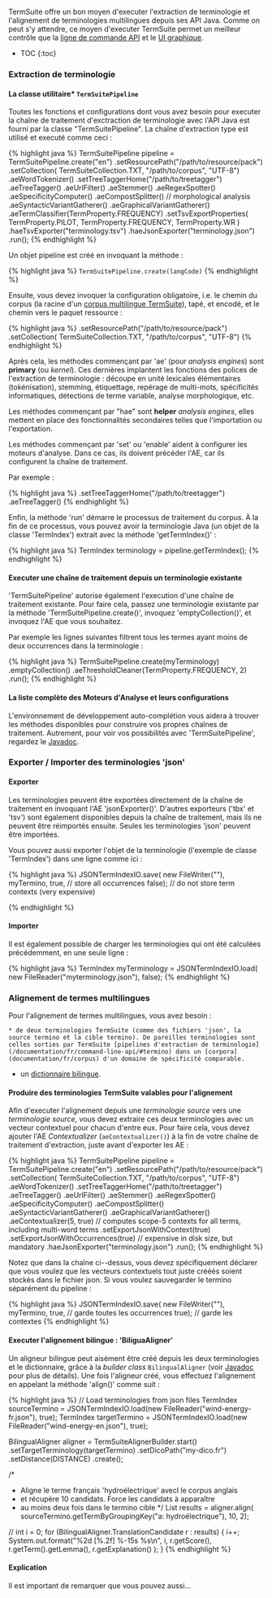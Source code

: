 TermSuite offre un bon moyen d'executer l'extraction de terminologie et l'alignement de terminologies multilingues depuis ses API Java. 
Comme on peut s'y attendre, ce moyen d'executer TermSuite permet un meilleur contrôle que la [ligne de commande API](/documentation/fr/command-line-api/) et le [UI graphique]().

* TOC
{:toc}

### Extraction de terminologie

#### La classe utilitaire* `TermSuitePipeline`

Toutes les fonctions et configurations dont vous avez besoin pour executer la chaîne de traitement d'exctraction de terminologie avec l'API Java est fourni par la classe "TermSuitePipeline". La chaîne d'extraction type est utilisé et executé comme ceci :

{% highlight java %}
TermSuitePipeline pipeline = TermSuitePipeline.create("en")
			.setResourcePath("/path/to/resource/pack")
			.setCollection(
					TermSuiteCollection.TXT,
					"/path/to/corpus", "UTF-8")
			.aeWordTokenizer()
			.setTreeTaggerHome("/path/to/treetagger")
			.aeTreeTagger()
			.aeUrlFilter()
			.aeStemmer()
			.aeRegexSpotter()
			.aeSpecificityComputer()
			.aeCompostSplitter() // morphological analysis
			.aeSyntacticVariantGatherer()
			.aeGraphicalVariantGatherer()
			.aeTermClassifier(TermProperty.FREQUENCY)
			.setTsvExportProperties(
					TermProperty.PILOT,
					TermProperty.FREQUENCY,
					TermProperty.WR
				)
			.haeTsvExporter("terminology.tsv")
			.haeJsonExporter("terminology.json")
			.run();
{% endhighlight %}

Un objet pipeline est créé en invoquant la méthode :

{% highlight java %}
 `TermSuitePipeline.create(langCode)`
{% endhighlight %}

Ensuite, vous devez invoquer la configuration obligatoire, i.e. le chemin du corpus (la racine d'un [corpus multilingue TermSuite](/documentation/fr/corpus/)), tapé, et encodé, et le chemin vers le paquet ressource :

{% highlight java %}
 .setResourcePath("/path/to/resource/pack")
 .setCollection(
		 TermSuiteCollection.TXT,
		 "/path/to/corpus", "UTF-8")
  {% endhighlight %}

Après cela, les méthodes commençant par 'ae' (pour  *analysis engines*) sont **primary** (ou *kernel*). Ces dernières implantent les fonctions des polices de l'extraction de terminologie : découpe en unité lexicales élémentaires (tokénisation), stemming, étiquettage, repérage de multi-mots, spécificités informatiques, détections de terme variable, analyse morphologique, etc.

Les méthodes commençant par "hae" sont **helper** *analysis engines*, elles mettent en place des fonctionnalités secondaires telles que l'importation ou l'exportation.

Les méthodes commençant par 'set' ou 'enable' aident à configurer les moteurs d'analyse. Dans ce cas, ils doivent précéder l'AE, car ils configurent la chaîne de traitement.

Par exemple :

{% highlight java %}
.setTreeTaggerHome("/path/to/treetagger")
.aeTreeTagger()
{% endhighlight %}

Enfin, la méthode 'run' démarre le processus de traitement du corpus. À la fin de ce processus, vous pouvez avoir la terminologie Java (un objet de la classe 'TermIndex') extrait avec la méthode 'getTermIndex()' :

{% highlight java %}
TermIndex terminology = pipeline.getTermIndex();
{% endhighlight %}

#### Executer une chaîne de traitement depuis un terminologie existante

'TermSuitePipeline' autorise également l'execution d'une chaîne de traitement existante. Pour faire cela, passez une terminologie existante par la méthode 'TermSuitePipeline.create()', invoquez 'emptyCollection()', et invoquez l'AE que vous souhaitez.

Par exemple les lignes suivantes filtrent tous les termes ayant moins de deux occurrences dans la terminologie :

{% highlight java %}
TermSuitePipeline.create(myTerminology)
		.emptyCollection()
		.aeThresholdCleaner(TermProperty.FREQUENCY, 2)
		.run();
{% endhighlight %}

#### La liste complète des Moteurs d'Analyse et leurs configurations

L'environnement de développement auto-complétion vous aidera à trouver les méthodes disponibles pour construire vos propres chaînes de traitement.
Autrement, pour voir vos possibilités avec 'TermSuitePipeline', regardez le [Javadoc](http://www.javadoc.io/doc/fr.univ-nantes.termsuite/termsuite-core/{{site.termsuite.version}}).

### Exporter / Importer des terminologies 'json'

#### Exporter

Les terminologies peuvent être exportées directement de la chaîne de traitement en invoquant l'AE 'jsonExporter()'. D'autres exporteurs ('tbx' et 'tsv') sont également disponibles depuis la chaîne de traitement, mais ils ne peuvent être réimportés ensuite. Seules les terminologies 'json' peuvent être importées.

Vous pouvez aussi exporter l'objet de la terminologie (l'exemple de classe 'TermIndex') dans une ligne comme ici :

{% highlight java %}
JSONTermIndexIO.save(
		new FileWriter(""),
		myTermino,
		true, 	// store all occurrences
		false); // do not store term contexts (very expensive)

{% endhighlight %}

#### Importer

Il est également possible de charger les terminologies qui ont été calculées précédemment, en une seule ligne :

{% highlight java %}
TermIndex myTerminology = JSONTermIndexIO.load(
				new FileReader("myterminology.json"),
				false);
{% endhighlight %}

### Alignement de termes multilingues

Pour l'alignement de termes multilingues, vous avez besoin :


	* de deux terminologies TermSuite (comme des fichiers 'json', la source termino et la cible termino). De pareilles terminologies sont celles sorties par TermSuite [pipelines d'extraction de terminologie](/documentation/fr/command-line-api/#termino) dans un [corpora](documentation/fr/corpus) d'un domaine de spécificité comparable.
 * un [dictionnaire bilingue](/documentation/fr/ressources/#dictionary).


#### Produire des terminologies TermSuite valables pour l'alignement

Afin d'executer l'alignement depuis une *terminologie source* vers une *terminologie source*, vous devez extraire ces deux terminologies avec un vecteur contextuel pour chacun d'entre eux.
Pour faire cela, vous devez ajouter l'AE *Contextualizer* (`aeContextualizer()`) à la fin de votre chaîne de traitement d'extraction, juste avant d'exporter les AE :

{% highlight java %}
TermSuitePipeline pipeline = TermSuitePipeline.create("en")
			.setResourcePath("/path/to/resource/pack")
			.setCollection(
					TermSuiteCollection.TXT,
					"/path/to/corpus", "UTF-8")
			.aeWordTokenizer()
			.setTreeTaggerHome("/path/to/treetagger")
			.aeTreeTagger()
			.aeUrlFilter()
			.aeStemmer()
			.aeRegexSpotter()
			.aeSpecificityComputer()
			.aeCompostSplitter()
			.aeSyntacticVariantGatherer()
			.aeGraphicalVariantGatherer()
			.aeContextualizer(5, true) // computes scope-5 contexts for all terms, including multi-word terms
			.setExportJsonWithContext(true)
			.setExportJsonWithOccurrences(true) // expensive in disk size, but mandatory
			.haeJsonExporter("terminology.json")
			.run();
{% endhighlight %}

Notez que dans la chaîne ci--dessus, vous devez spécifiquement déclarer que vous voulez que les vecteurs contextuels tout juste crééés soient stockés dans le fichier json.
Si vous voulez sauvegarder le termino séparément du pipeline :

{% highlight java %}
JSONTermIndexIO.save(
		new FileWriter(""),
		myTermino,
		true, 	// garde toutes les occurrences
		true); // garde les contextes
{% endhighlight %}

#### Executer l'alignement bilingue : 'BiliguaAligner'

Un aligneur bilingue peut aisément être créé depuis les deux terminologies et le dictionnaire, grâce à la *builder class* `BilingualAligner` (voir [Javadoc]({{site.javadoc}}) pour plus de détails). Une fois l'aligneur créé, vous effectuez l'alignement en appelant la méthode 'align()' comme suit :

{% highlight java %}
// Load terminologies from json files
TermIndex sourceTermino = JSONTermIndexIO.load(new FileReader("wind-energy-fr.json"), true);
TermIndex targetTermino = JSONTermIndexIO.load(new FileReader("wind-energy-en.json"), true);


BilingualAligner aligner = TermSuiteAlignerBuilder.start()
		.setTargetTerminology(targetTermino)
		.setDicoPath("my-dico.fr")
		.setDistance(DISTANCE)
		.create();


/*
 * Aligne le terme français 'hydroélectrique' avecl le corpus anglais
 * et récupère 10 candidats. Force les candidats à apparaître
 * au moins deux fois dans le termino cible
 */
List<TranslationCandidate> results = aligner.align(
		sourceTermino.getTermByGroupingKey("a: hydroélectrique"),
		10,
		2);

//
int i = 0;
for (BilingualAligner.TranslationCandidate r : results) {
	i++;
	System.out.format("%2d [%.2f] %-15s %s\n",
			i,
			r.getScore(),
			r.getTerm().getLemma(),
			r.getExplanation()
		);
}
{% endhighlight %}

#### Explication

Il est important de remarquer que vous pouvez aussi...
